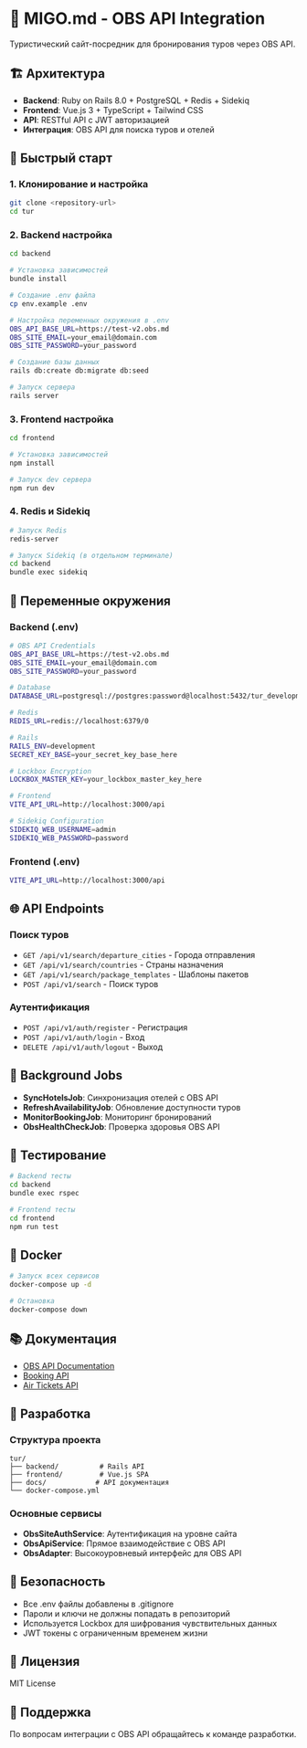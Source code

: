 # 🚀 MIGO.md - OBS API Integration

Туристический сайт-посредник для бронирования туров через OBS API.

## 🏗️ Архитектура

- **Backend**: Ruby on Rails 8.0 + PostgreSQL + Redis + Sidekiq
- **Frontend**: Vue.js 3 + TypeScript + Tailwind CSS
- **API**: RESTful API с JWT авторизацией
- **Интеграция**: OBS API для поиска туров и отелей

## 🚀 Быстрый старт

### 1. Клонирование и настройка

```bash
git clone <repository-url>
cd tur
```

### 2. Backend настройка

```bash
cd backend

# Установка зависимостей
bundle install

# Создание .env файла
cp env.example .env

# Настройка переменных окружения в .env
OBS_API_BASE_URL=https://test-v2.obs.md
OBS_SITE_EMAIL=your_email@domain.com
OBS_SITE_PASSWORD=your_password

# Создание базы данных
rails db:create db:migrate db:seed

# Запуск сервера
rails server
```

### 3. Frontend настройка

```bash
cd frontend

# Установка зависимостей
npm install

# Запуск dev сервера
npm run dev
```

### 4. Redis и Sidekiq

```bash
# Запуск Redis
redis-server

# Запуск Sidekiq (в отдельном терминале)
cd backend
bundle exec sidekiq
```

## 🔐 Переменные окружения

### Backend (.env)

```bash
# OBS API Credentials
OBS_API_BASE_URL=https://test-v2.obs.md
OBS_SITE_EMAIL=your_email@domain.com
OBS_SITE_PASSWORD=your_password

# Database
DATABASE_URL=postgresql://postgres:password@localhost:5432/tur_development

# Redis
REDIS_URL=redis://localhost:6379/0

# Rails
RAILS_ENV=development
SECRET_KEY_BASE=your_secret_key_base_here

# Lockbox Encryption
LOCKBOX_MASTER_KEY=your_lockbox_master_key_here

# Frontend
VITE_API_URL=http://localhost:3000/api

# Sidekiq Configuration
SIDEKIQ_WEB_USERNAME=admin
SIDEKIQ_WEB_PASSWORD=password
```

### Frontend (.env)

```bash
VITE_API_URL=http://localhost:3000/api
```

## 🌐 API Endpoints

### Поиск туров

- `GET /api/v1/search/departure_cities` - Города отправления
- `GET /api/v1/search/countries` - Страны назначения
- `GET /api/v1/search/package_templates` - Шаблоны пакетов
- `POST /api/v1/search` - Поиск туров

### Аутентификация

- `POST /api/v1/auth/register` - Регистрация
- `POST /api/v1/auth/login` - Вход
- `DELETE /api/v1/auth/logout` - Выход

## 🔄 Background Jobs

- **SyncHotelsJob**: Синхронизация отелей с OBS API
- **RefreshAvailabilityJob**: Обновление доступности туров
- **MonitorBookingJob**: Мониторинг бронирований
- **ObsHealthCheckJob**: Проверка здоровья OBS API

## 🧪 Тестирование

```bash
# Backend тесты
cd backend
bundle exec rspec

# Frontend тесты
cd frontend
npm run test
```

## 🐳 Docker

```bash
# Запуск всех сервисов
docker-compose up -d

# Остановка
docker-compose down
```

## 📚 Документация

- [OBS API Documentation](docs.part1.md)
- [Booking API](docs.part2.md)
- [Air Tickets API](docs.part3.md)

## 🔧 Разработка

### Структура проекта

```
tur/
├── backend/          # Rails API
├── frontend/         # Vue.js SPA
├── docs/            # API документация
└── docker-compose.yml
```

### Основные сервисы

- **ObsSiteAuthService**: Аутентификация на уровне сайта
- **ObsApiService**: Прямое взаимодействие с OBS API
- **ObsAdapter**: Высокоуровневый интерфейс для OBS API

## 🚨 Безопасность

- Все .env файлы добавлены в .gitignore
- Пароли и ключи не должны попадать в репозиторий
- Используется Lockbox для шифрования чувствительных данных
- JWT токены с ограниченным временем жизни

## 📝 Лицензия

MIT License

## 🤝 Поддержка

По вопросам интеграции с OBS API обращайтесь к команде разработки.
